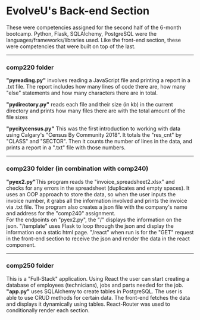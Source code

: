<h1>EvolveU's Back-end Section</h1>
<p>These were competencies assigned for the second half of the 6-month bootcamp. Python, Flask, SQLAlchemy, PostgreSQL were the
languages/frameworks/libraries used. Like the front-end section, these were competencies that were built on top of the last.</p>

<hr/>

<h3>comp220 folder</h3>
<p><b>"pyreading.py"</b> involves reading a JavaScript file and printing a report in a .txt file. The report includes how many lines of code
there are, how many "else" statements and how many characters there are in total.</p>

<p><b>"pydirectory.py"</b> reads each file and their size (in kb) in the current directory and prints how many files there are with 
the total amount of the file sizes</p>

<p><b>"pycitycensus.py"</b> This was the first introduction to working with data using Calgary's "Census By Community 2018".
It totals the "res_cnt" by "CLASS" and "SECTOR". Then it counts the number of lines in the data, and prints a report in a ".txt" file
with those numbers.
</p>

<hr />

<h3>comp230 folder (in combination with comp240)</h3>
<p><b>"pyex2.py"</b>This program reads the "invoice_spreadsheet2.xlsx" and checks for any errors in the spreadsheet (duplicates and empty spaces). It uses an OOP approach to store the data, so when the user inputs the invoice number, it grabs all the information involved and prints the invoice via .txt file. The program also creates a json file with the company's name and address for the "comp240" assignment.<br/>
For the endpoints on "pyex2.py", the "/" displays the information on the json. "/template" uses Flask to loop through the json and display the information on a static html page. "/react" when run is for the "GET" request in the front-end section to receive the json and render the data in the react component. 
</p>

<hr />

<h3>comp250 folder</h3>
<p>This is a "Full-Stack" application. Using React the user can start creating a database of employees (technicians), jobs and parts needed for the job. <b>"app.py"</b> uses SQLAlchemy to create tables in PostgreSQL. The user is able to use CRUD methods for certain data. The front-end fetches the data and displays it dynamically using tables. React-Router was used to conditionally render each section.
</p>
